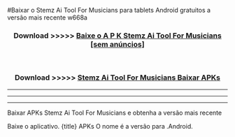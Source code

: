 #Baixar o Stemz Ai Tool For Musicians   para tablets Android gratuitos a versão mais recente w668a


<div align="center">
<h3>Download >>>>> <a href="https://pt-web.web.app/?pt= Stemz Ai Tool For Musicians ">Baixe o A P K Stemz Ai Tool For Musicians  [sem anúncios]</a></h3><br>

<h3>Download >>>>> <a href="https://pt-web.web.app/?pt= Stemz Ai Tool For Musicians ">Stemz Ai Tool For Musicians  Baixar APKs</a></h3>
</div>

----------------------------------------------------------

----------------------------------------------------------

----------------------------------------------------------

Baixar APKs Stemz Ai Tool For Musicians  e obtenha a versão mais recente

Baixe o aplicativo. {title} APKs O nome é a versão para .Android.


